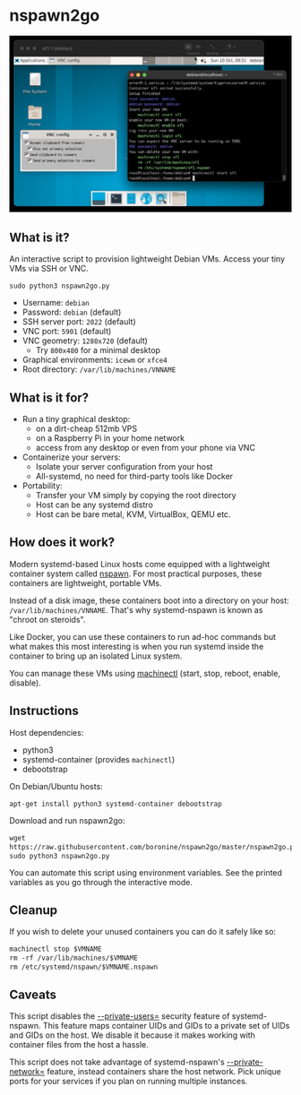 # nspawn2go

![screenshot](https://raw.githubusercontent.com/boronine/nspawn2go/master/screenshot.jpg)

## What is it?

An interactive script to provision lightweight Debian VMs. Access your tiny VMs via
SSH or VNC.

```
sudo python3 nspawn2go.py
```

- Username: `debian`
- Password: `debian` (default)
- SSH server port: `2022` (default)
- VNC port: `5901` (default)
- VNC geometry: `1280x720` (default)
  - Try `800x480` for a minimal desktop
- Graphical environments: `icewm` or `xfce4`
- Root directory: `/var/lib/machines/VNNAME`

## What is it for?

- Run a tiny graphical desktop:
  - on a dirt-cheap 512mb VPS
  - on a Raspberry Pi in your home network
  - access from any desktop or even from your phone via VNC
- Containerize your servers:
  - Isolate your server configuration from your host
  - All-systemd, no need for third-party tools like Docker
- Portability:
  - Transfer your VM simply by copying the root directory
  - Host can be any systemd distro
  - Host can be bare metal, KVM, VirtualBox, QEMU etc.

## How does it work?

Modern systemd-based Linux hosts come equipped with a lightweight container system called
[nspawn](https://www.freedesktop.org/software/systemd/man/systemd-nspawn.html). For most 
practical purposes, these containers are lightweight, portable VMs.

Instead of a disk image, these containers boot into a directory on your host: 
`/var/lib/machines/VNNAME`. That's why systemd-nspawn is known as "chroot on steroids".

Like Docker, you can use these containers to run ad-hoc commands but what makes this most
interesting is when you run systemd inside the container to bring up an isolated Linux
system.

You can manage these VMs using [machinectl](https://www.freedesktop.org/software/systemd/man/machinectl.html)
(start, stop, reboot, enable, disable).

## Instructions

Host dependencies:

- python3
- systemd-container (provides `machinectl`)
- debootstrap

On Debian/Ubuntu hosts:

```
apt-get install python3 systemd-container debootstrap
```

Download and run nspawn2go:

```
wget https://raw.githubusercontent.com/boronine/nspawn2go/master/nspawn2go.py
sudo python3 nspawn2go.py
```

You can automate this script using environment variables. See the printed variables
as you go through the interactive mode.

## Cleanup

If you wish to delete your unused containers you can do it safely like so:

```
machinectl stop $VMNAME
rm -rf /var/lib/machines/$VMNAME
rm /etc/systemd/nspawn/$VMNAME.nspawn
```

## Caveats

This script disables the [--private-users=](https://www.freedesktop.org/software/systemd/man/systemd-nspawn.html#--private-users=)
security feature of systemd-nspawn. This feature maps container UIDs and GIDs to a private 
set of UIDs and GIDs on the host. We disable it because it makes working with container files 
from the host a hassle.

This script does not take advantage of systemd-nspawn's [--private-network=](https://www.freedesktop.org/software/systemd/man/systemd-nspawn.html#--private-network) 
feature, instead containers share the host network. Pick unique ports for your services if you 
plan on running multiple instances.
